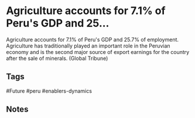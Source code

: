 # Agriculture accounts for 7.1% of Peru's GDP and 25...

Agriculture accounts for 7.1% of Peru's GDP and 25.7% of employment. Agriculture has traditionally played an important role in the Peruvian economy and is the second major source of export earnings for the country after the sale of minerals. (Global Tribune)

## Tags
#Future #peru #enablers-dynamics

## Notes
<!-- Add your notes here -->
